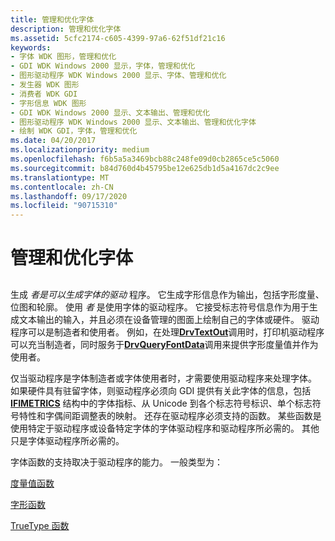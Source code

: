 ```yaml
---
title: 管理和优化字体
description: 管理和优化字体
ms.assetid: 5cfc2174-c605-4399-97a6-62f51df21c16
keywords:
- 字体 WDK 图形，管理和优化
- GDI WDK Windows 2000 显示，字体，管理和优化
- 图形驱动程序 WDK Windows 2000 显示、字体、管理和优化
- 发生器 WDK 图形
- 消费者 WDK GDI
- 字形信息 WDK 图形
- GDI WDK Windows 2000 显示、文本输出、管理和优化
- 图形驱动程序 WDK Windows 2000 显示、文本输出、管理和优化字体
- 绘制 WDK GDI，字体，管理和优化
ms.date: 04/20/2017
ms.localizationpriority: medium
ms.openlocfilehash: f6b5a5a3469bcb88c248fe09d0cb2865ce5c5060
ms.sourcegitcommit: b84d760d4b45795be12e625db1d5a4167dc2c9ee
ms.translationtype: MT
ms.contentlocale: zh-CN
ms.lasthandoff: 09/17/2020
ms.locfileid: "90715310"
---
```

# <a name="managing-and-optimizing-fonts"></a>管理和优化字体


## <span id="ddk_managing_and_optimizing_fonts_gg"></span><span id="DDK_MANAGING_AND_OPTIMIZING_FONTS_GG"></span>


生成 *者是可以生成字体的驱动* 程序。 它生成字形信息作为输出，包括字形度量、位图和轮廓。 使用 *者* 是使用字体的驱动程序。 它接受标志符号信息作为用于生成文本输出的输入，并且必须在设备管理的图面上绘制自己的字体或硬件。 驱动程序可以是制造者和使用者。 例如，在处理[**DrvTextOut**](/windows/win32/api/winddi/nf-winddi-drvtextout)调用时，打印机驱动程序可以充当制造者，同时服务于[**DrvQueryFontData**](/windows/win32/api/winddi/nf-winddi-drvqueryfontdata)调用来提供字形度量值并作为使用者。

仅当驱动程序是字体制造者或字体使用者时，才需要使用驱动程序来处理字体。 如果硬件具有驻留字体，则驱动程序必须向 GDI 提供有关此字体的信息，包括 [**IFIMETRICS**](/windows/win32/api/winddi/ns-winddi-_ifimetrics) 结构中的字体指标、从 Unicode 到各个标志符号标识、单个标志符号特性和字偶间距调整表的映射。 还存在驱动程序必须支持的函数。 某些函数是使用特定于驱动程序或设备特定字体的字体驱动程序和驱动程序所必需的。 其他只是字体驱动程序所必需的。

字体函数的支持取决于驱动程序的能力。 一般类型为：

[度量值函数](font-metric-functions.md)

[字形函数](font-driver-functions.md)

[TrueType 函数](truetype-font-driver-functions.md)

 

